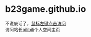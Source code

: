 # b23game.github.io
不说废话了，[鼠标左键点击访问](https://b23game.github.io/)
<br/>
访问站长[bilibili](https://space.bilibili.com/398196769/)个人空间主页
